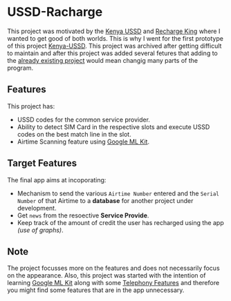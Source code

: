 # USSD-Racharge
This project was motivated by the [Kenya USSD](#) and [Recharge King](#) where I wanted to get good of both worlds. 
This is why I went for the first prototype of this project [Kenya-USSD](https://github.com/jetsup/Kenya-USSD).
This project was archived after getting difficult to maintain and after this project was added several fetures that
adding to the [already existing project](https://github.com/jetsup/Kenya-USSD) would mean changig many parts of the 
program.

## Features
This project has:
+ USSD codes for the common service provider.
+ Ability to detect SIM Card in the respective slots and execute USSD codes on the best match line in the slot.
+ Airtime Scanning feature using [Google ML Kit](#).

## Target Features
The final app aims at incoporating:
+ Mechanism to send the various `Airtime Number` entered and the `Serial Number` of that Airtime to a **database**
 for another project under development.
+ Get `news` from the resoective **Service Provide**.
+ Keep track of the amount of credit the user has recharged using the app _(use of graphs)_.

## Note
The project focusses more on the features and does not necessarily focus on the appearance.
Also, this project was started with the intention of learning [Google ML Kit](#) along with some [Telephony Features](#) 
and therefore you might find some features that are in the app unnecessary.
